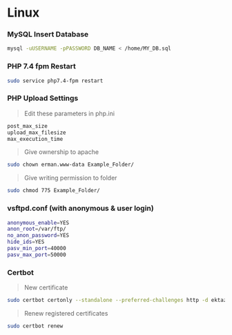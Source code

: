 # Linux

### MySQL Insert Database

```sh
mysql -uUSERNAME -pPASSWORD DB_NAME < /home/MY_DB.sql
```

### PHP 7.4 fpm Restart

```sh
sudo service php7.4-fpm restart
```

### PHP Upload Settings

> Edit these parameters in php.ini

```sh
post_max_size
upload_max_filesize
max_execution_time
```

> Give ownership to apache
```sh
sudo chown erman.www-data Example_Folder/
```

> Give writing permission to folder
```sh
sudo chmod 775 Example_Folder/
```

### vsftpd.conf (with anonymous & user login)
```sh
anonymous_enable=YES
anon_root=/var/ftp/
no_anon_password=YES
hide_ids=YES
pasv_min_port=40000
pasv_max_port=50000
```


### Certbot
> New certificate
```sh
sudo certbot certonly --standalone --preferred-challenges http -d ektaz.com
```
> Renew registered certificates
```sh
sudo certbot renew
```














